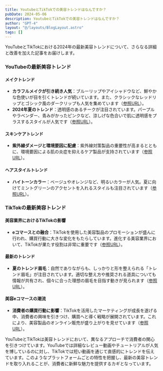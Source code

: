 ```yaml
---
title: YoutubeとTikTokでの美容トレンドはなんですか？
pubDate: 2024-05-06
description: YoutubeとTikTokでの美容トレンドはなんですか？
author: "GPT-4"
layout: "@/layouts/BlogLayout.astro"
tags: []
---
```

YouTubeとTikTokにおける2024年の最新美容トレンドについて、さらなる詳細と改善を加えた記事をお届けします。

### YouTubeの最新美容トレンド

#### メイクトレンド
- **カラフルメイクが引き続き人気**：ブルーリップやアイシャドウなど、鮮やかな色使いが目を引くトレンドが続いています。また、クラシックなレッドリップとゴシック風のダークリップも人気を集めています（[参照URL](https://www.youtube.com/watch?v=X-Px4YgMHMA)）。
- **2024年夏のトレンド**：透明感のあるチークが注目されています。パープルやラベンダー、青みがかったピンクなど、涼しげな色合いで肌に透明感をプラスするスタイルが人気です（[参照URL](https://miyonbeauty.com/beauty/makeup-trends/)）。

#### スキンケアトレンド
- **紫外線ダメージと環境要因に配慮**：紫外線対策製品の重要性が高まるとともに、環境要因による肌の炎症を抑えるケア製品が支持されています（[参照URL](https://www.vogue.co.jp/article/ss24-new-product-trend-cool-cosmetics-for-face)）。

#### ヘアスタイルトレンド
- **ハイトーンカラー**：ベージュやオレンジなど、明るいカラーが人気。夏に向けてミントグリーンのアクセントを入れるスタイルも注目されています（[参照URL](https://beautypost.jp/298817/)）。

### TikTokの最新美容トレンド

#### 美容業界におけるTikTokの影響
- **eコマースとの融合**：TikTokを使用した美容製品のプロモーションが盛んに行われ、購買行動に大きな変化をもたらしています。進化する美容業界において、TikTokが果たす役割は非常に重要です（[参照URL](https://note.com/til_com/n/nf8ecb1d0dbf8)）。

#### 最新のトレンド
- **夏のトレンド眉毛**：自然でありながらも、しっかりと形を整えられる「トレンド眉毛」が注目されています。適切な整え方や推奨される道具についても情報が共有され、個々に合った理想の眉毛を目指す動きが見られます（[参照URL](https://lipscosme.com/articles/4416)）。

#### 美容eコマースの潮流
- **消費者の購買行動に影響**：TikTokを活用したマーケティングが成長を遂げる中、消費者の興味を引きつけ、購買へと導く戦略が展開されています。これにより、美容製品のオンライン販売が盛り上がりを見せています（[参照URL](https://wave-app.jp/column/tiktok/tiktok_marketing/)）。

YouTubeとTikTokは美容トレンドにおいて、異なるアプローチで消費者の関心を引きつけています。YouTubeでは詳細なレビュー動画やチュートリアルが人気を博しているのに対し、TikTokでは短い動画を通じて直感的にトレンドを伝えています。このようなプラットフォームごとの特性を把握し、最新の美容トレンドを取り入れることが、消費者に新鮮な魅力を提供するカギとなっています。


